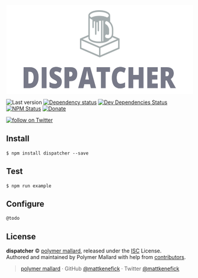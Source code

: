 
<img src="./assets/repo/logo-hero.jpg"
    alt="Dispatcher"
    align="center"
    height="240"
    />

![Last version](https://img.shields.io/github/tag/mattkenefick/dispatcher.svg?style=flat-square)
[![Dependency status](https://img.shields.io/david/mattkenefick/dispatcher.svg?style=flat-square)](https://david-dm.org/mattkenefick/dispatcher)
[![Dev Dependencies Status](https://img.shields.io/david/dev/mattkenefick/dispatcher.svg?style=flat-square)](https://david-dm.org/mattkenefick/dispatcher#info=devDependencies)
[![NPM Status](https://img.shields.io/npm/dm/dispatcher.svg?style=flat-square)](https://www.npmjs.org/package/dispatcher)
[![Donate](https://img.shields.io/badge/donate-paypal-blue.svg?style=flat-square)](https://paypal.me/polymermallard)

<a href="https://twitter.com/intent/follow?screen_name=mattkenefick">
    <img src="https://img.shields.io/twitter/follow/mattkenefick.svg?style=social&logo=twitter" alt="follow on Twitter"></a>
</a>


## Install

    $ npm install dispatcher --save


## Test

    $ npm run example


## Configure

    @todo


## License

**dispatcher** © [polymer mallard](https://polymermallard.com), released under the [ISC](https://github.com/mattkenefick/dispatcher/blob/master/LICENSE.md) License.<br>
Authored and maintained by Polymer Mallard with help from [contributors](https://github.com/mattkenefick/dispatcher/contributors).

> [polymer mallard](https://www.polymermallard.com) · GitHub [@mattkenefick](https://github.com/mattkenefick) · Twitter [@mattkenefick](https://twitter.com/mattkenefick)
